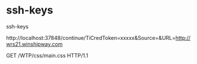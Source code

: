 # ssh-keys
ssh-keys

http://localhost:37848/continue/TiCredToken=xxxxx&Source=&URL=http://wrs21.winshipway.com




GET /WTP/css/main.css HTTP/1.1
